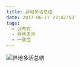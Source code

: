 ```yaml
---
title: 异地多活总结
date: 2017-06-17 22:42:53
tags:
  - 分布式
  - 异地多活
  - 一致性
---
```


![异地多活总结](https://cloud.mail.126.com/dfs/service/multiLive.jpg?op=thumbFile&uid=www6v@126.com&account=www6v@126.com&file=eyJzIjoiZnM6Y2xvdWRzdG9yYWdlLm1haWwuMTI2OjM4MDAwMDYxMjAzIiwic2YiOiI0ODU2OTEyNjMyNDg6MzgwMDAwNjEyMDMiLCJpIjo4OTcwOTE1MzcxMDc1NjQwLCJjcyI6eyJ0IjoxLCJ2IjoiOGRiODczMmUyZTY2MzM0OGY0NTdhYWYwMmNiNzFmM2QifSwic3oiOjEwNjg0MywiY3QiOjE1NDkwMTU3MjUxNjZ9&size=1500x1500 "异地多活总结")
